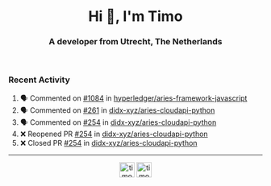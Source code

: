 <h1 align="center">Hi 👋, I'm Timo</h1>
<h3 align="center">A developer from Utrecht, The Netherlands</h3>
<br/>
<!-- https://github.com/rahuldkjain/github-profile-readme-generator --!>

<!--  <p align="left"><img src="https://github-readme-stats.vercel.app/api?username=timoglastra&show_icons=true&count_private=true&" alt="timoglastra" /></p> --!>

<!--
Github language stats
<p align="left"><img src="https://github-readme-stats.vercel.app/api/top-langs/?username=timoglastra&layout=compact" alt="timoglastra" /><p>
-->

<!-- Codestats language stats -->
<!-- <p align="left"><img src="https://codestats-readme.vercel.app/api/top-langs/?username=timoglastra&layout=compact&language_count=12" alt="timoglastra" /><p>    --!>
  
<h3>Recent Activity</h3>

<!--START_SECTION:activity-->
1. 🗣 Commented on [#1084](https://github.com/hyperledger/aries-framework-javascript/issues/1084) in [hyperledger/aries-framework-javascript](https://github.com/hyperledger/aries-framework-javascript)
2. 🗣 Commented on [#261](https://github.com/didx-xyz/aries-cloudapi-python/issues/261) in [didx-xyz/aries-cloudapi-python](https://github.com/didx-xyz/aries-cloudapi-python)
3. 🗣 Commented on [#254](https://github.com/didx-xyz/aries-cloudapi-python/issues/254) in [didx-xyz/aries-cloudapi-python](https://github.com/didx-xyz/aries-cloudapi-python)
4. ❌ Reopened PR [#254](https://github.com/didx-xyz/aries-cloudapi-python/pull/254) in [didx-xyz/aries-cloudapi-python](https://github.com/didx-xyz/aries-cloudapi-python)
5. ❌ Closed PR [#254](https://github.com/didx-xyz/aries-cloudapi-python/pull/254) in [didx-xyz/aries-cloudapi-python](https://github.com/didx-xyz/aries-cloudapi-python)
<!--END_SECTION:activity-->

---

<p align="center">
<a href="https://twitter.com/timoglastra" target="blank"><img align="center" src="https://cdn.jsdelivr.net/npm/simple-icons@3.0.1/icons/twitter.svg" alt="timoglastra" height="30" width="30" /></a>
<a href="https://linkedin.com/in/timoglastra" target="blank"><img align="center" src="https://cdn.jsdelivr.net/npm/simple-icons@3.0.1/icons/linkedin.svg" alt="timoglastra" height="30" width="30" /></a>
</p>



